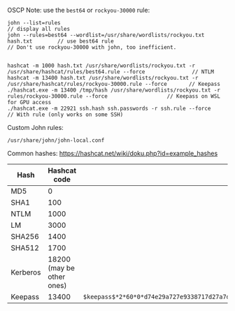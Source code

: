
OSCP Note: use the `best64` or `rockyou-30000` rule:
```
john --list=rules                                                               // display all rules
john --rules=best64 --wordlist=/usr/share/wordlists/rockyou.txt hash.txt        // use best64 rule
// Don't use rockyou-30000 with john, too inefficient.


hashcat -m 1000 hash.txt /usr/share/wordlists/rockyou.txt -r /usr/share/hashcat/rules/best64.rule --force               // NTLM
hashcat -m 13400 hash.txt /usr/share/wordlists/rockyou.txt -r /usr/share/hashcat/rules/rockyou-30000.rule --force       // Keepass
./hashcat.exe -m 13400 /tmp/hash /usr/share/wordlists/rockyou.txt -r rules/rockyou-30000.rule --force                   // Keepass on WSL for GPU access
./hashcat.exe -m 22921 ssh.hash ssh.passwords -r ssh.rule --force                                                       // With rule (only works on some SSH)
```

Custom John rules:
```
/usr/share/john/john-local.conf
```

Common hashes:
https://hashcat.net/wiki/doku.php?id=example_hashes

| Hash     | Hashcat code              | Example                                                                                                                                                                                                                                                                                                                 |
| -------- | ------------------------- | ----------------------------------------------------------------------------------------------------------------------------------------------------------------------------------------------------------------------------------------------------------------------------------------------------------------------- |
| MD5      | 0                         |                                                                                                                                                                                                                                                                                                                         |
| SHA1     | 100                       |                                                                                                                                                                                                                                                                                                                         |
| NTLM     | 1000                      |                                                                                                                                                                                                                                                                                                                         |
| LM       | 3000                      |                                                                                                                                                                                                                                                                                                                         |
| SHA256   | 1400                      |                                                                                                                                                                                                                                                                                                                         |
| SHA512   | 1700                      |                                                                                                                                                                                                                                                                                                                         |
| Kerberos | 18200 (may be other ones) |                                                                                                                                                                                                                                                                                                                         |
| Keepass  | 13400                     | `$keepass$*2*60*0*d74e29a727e9338717d27a7d457ba3486d20dec73a9db1a7fbc7a068c9aec6bd*04b0bfd787898d8dcd4d463ee768e55337ff001ddfac98c961219d942fb0cfba*5273cc73b9584fbd843d1ee309d2ba47*1dcad0a3e50f684510c5ab14e1eecbb63671acae14a77eff9aa319b63d71ddb9*17c3ebc9c4c3535689cb9cb501284203b7c66b0ae2fbf0c2763ee920277496c1` |

